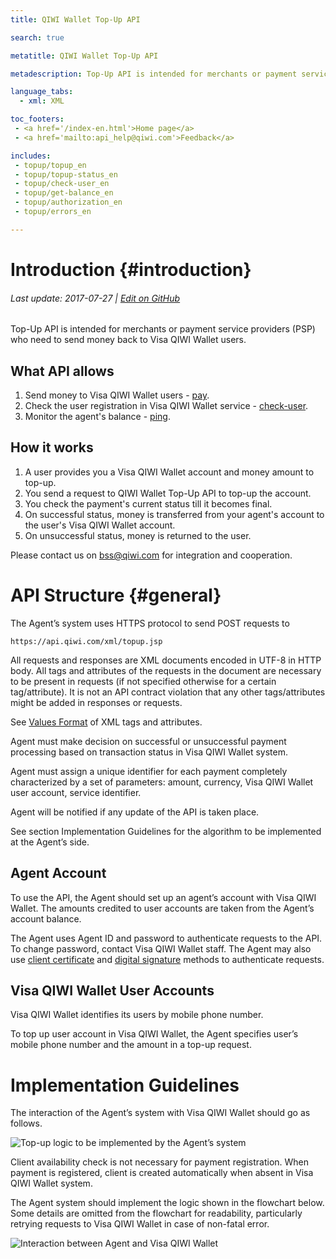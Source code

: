 ```yaml
---
title: QIWI Wallet Top-Up API

search: true

metatitle: QIWI Wallet Top-Up API

metadescription: Top-Up API is intended for merchants or payment service providers (PSP) who need to send money back to Visa QIWI Wallet users.

language_tabs:
  - xml: XML

toc_footers:
 - <a href='/index-en.html'>Home page</a>
 - <a href='mailto:api_help@qiwi.com'>Feedback</a>

includes:
 - topup/topup_en
 - topup/topup-status_en
 - topup/check-user_en
 - topup/get-balance_en
 - topup/authorization_en
 - topup/errors_en

---
```


# Introduction {#introduction}

###### Last update: 2017-07-27 | [Edit on GitHub](https://github.com/QIWI-API/topup-wallet-doc/blob/master/topup_en.html.md)

Top-Up API is intended for merchants or payment service providers (PSP) who need to send money back to Visa QIWI Wallet users.

## What API allows

1. Send money to Visa QIWI Wallet users - [pay](#payment).
2. Check the user registration in Visa QIWI Wallet service - [check-user](#check-user).
3. Monitor the agent's balance - [ping](#get-balance).

## How it works

1. A user provides you a Visa QIWI Wallet account and money amount to top-up.
2. You send a request to QIWI Wallet Top-Up API to top-up the account.
3. You check the payment's current status till it becomes final. 
4. On successful status, money is transferred from your agent's account to the user's Visa QIWI Wallet account.
5. On unsuccessful status, money is returned to the user.

Please contact us on <a href="mailto:bss@qiwi.com">bss@qiwi.com</a> for integration and cooperation.

# API Structure {#general}

The Agent’s system uses HTTPS protocol to send POST requests to 

`https://api.qiwi.com/xml/topup.jsp`

All requests and responses are XML documents encoded in UTF-8 in HTTP body. All tags and attributes of the requests in the document are necessary to be present in requests (if not specified otherwise for a certain tag/attribute). It is not an API contract violation that any other tags/attributes might be added in responses or requests.

See [Values Format](#params-types) of XML tags and attributes.

Agent must make decision on successful or unsuccessful payment processing based on transaction status in Visa QIWI Wallet system.

Agent must assign a unique identifier for each payment completely characterized by a set of parameters: amount, currency, Visa QIWI Wallet user account, service identifier.

Agent will be notified if any update of the API is taken place. 

See section Implementation Guidelines for the algorithm to be implemented at the Agent’s side.

## Agent Account

To use the API, the Agent should set up an agent’s account with Visa QIWI Wallet. The amounts credited to user accounts are taken from the Agent’s account balance. 

The Agent uses Agent ID and password to authenticate requests to the API. To change password, contact Visa QIWI Wallet staff. The Agent may also use [client certificate](#cert) and [digital signature](#sign) methods to authenticate requests.

## Visa QIWI Wallet User Accounts

Visa QIWI Wallet identifies its users by mobile phone number. 

To top up user account in Visa QIWI Wallet, the Agent specifies user’s mobile phone number and the amount in a top-up request.

# Implementation Guidelines

The interaction of the Agent’s system with Visa QIWI Wallet should go as follows.

![Top-up logic to be implemented by the Agent’s system](/images/topup_flow.jpg)

<aside class="notice">Client availability check is not necessary for payment registration. When payment is registered, client is created automatically when absent in Visa QIWI Wallet system.</aside>

The Agent system should implement the logic shown in the flowchart below. Some details are omitted from the flowchart for readability, particularly retrying requests to Visa QIWI Wallet in case of non-fatal error.

![Interaction between Agent and Visa QIWI Wallet](/images/topup_en.jpg)
